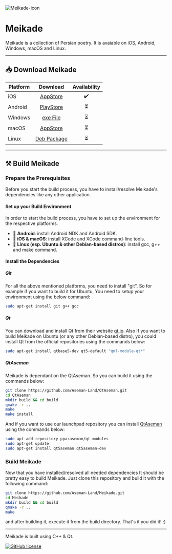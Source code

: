 ![Meikade-icon](https://raw.githubusercontent.com/Aseman-Land/Meikade/master/configurations/ios/icons/Icon-Small%402x.png)

Meikade
=======

Meikade is a collection of Persian poetry.
It is avaiable on iOS, Android, Windows, macOS and Linux.

---

## 📥️ Download Meikade

| Platform      | Download | Availability|
| ------------- |:------------------------------------------------------------------------------------:|:---:|
| iOS           | [AppStore](https://apps.apple.com/us/app/meikade-app/id1543587891#?platform=iphone)  | ✔️ |
| Android       | [PlayStore]() | ⏳️ |
| Windows       | [exe File]()  | ⏳️ |
| macOS         | [AppStore]()  | ⏳️ |
| Linux         | [Deb Package]()  | ⏳️ |

---

## ⚒️ Build Meikade

### Prepare the Prerequisites
Before you start the build process, you have to install/resolve Meikade's dependencies like any other application.

#### Set up your Build Environment

In order to start the build process, you have to set up the environment for the respective platforms.

- 📱️ **Android**: install Android NDK and Android SDK.
- 🍎️ **iOS & macOS**: install XCode and XCode command-line tools.
- 🐧️ **Linux (esp. Ubuntu & other Debian-based distros)**: install gcc, g++ and make command.

#### Install the Dependencies

##### Git
For all the above mentioned platforms, you need to install "git". So for example if you want to build it for Ubuntu, You need to setup your environment using the below command:

```bash
sudo apt-get install git g++ gcc
```

##### Qt
You can download and install Qt from their website [qt.io](). Also If you want to build Meikade on Ubuntu (or any other Debian-based distro), you could install Qt from the official repositories using the commands below:

```bash
sudo apt-get install qtbase5-dev qt5-default "qml-module-qt*"
```

##### QtAseman

Meikade is dependant on the QtAseman. So you can build it using the commands below:

```bash
git clone https://github.com/Aseman-Land/QtAseman.git
cd QtAseman
mkdir build && cd build
qmake -r ..
make
make install
```

And if you want to use our launchpad repository you can install [QtAseman](https://github.com/Aseman-Land/QtAseman) using the commands below:

```bash
sudo apt-add-repository ppa:aseman/qt-modules
sudo apt-get update
sudo apt-get install qt5aseman qt5aseman-dev
```

### Build Meikade

Now that you have installed/resolved all needed dependencies It should be pretty easy to build Meikade. Just clone this repository and build it with the following command:

```bash
git clone https://github.com/Aseman-Land/Meikade.git
cd Meikade
mkdir build && cd build
qmake -r ..
make
```

and after building it, execute it from the build directory. That's it you did it! :)

---
Meikade is built using C++ & Qt.

[![GitHub license](https://img.shields.io/github/license/Aseman-Land/Meikade?style=for-the-badge)](https://github.com/Aseman-Land/Meikade/blob/master/LICENSE)
